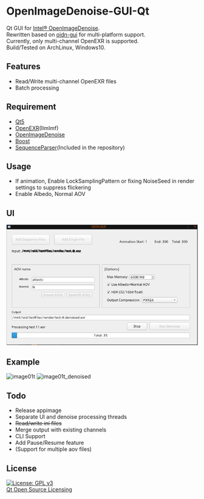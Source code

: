 # OpenImageDenoise-GUI-Qt
Qt GUI for [Intel® OpenImageDenoise](https://openimagedenoise.github.io/).  
Rewritten based on [oidn-gui](https://github.com/chr-9/oidn-gui) for multi-platform support.  
Currently, only multi-channel OpenEXR is supported.  
Build/Tested on ArchLinux, Windows10.

## Features
- Read/Write multi-channel OpenEXR files
- Batch processing

## Requirement
- [Qt5](https://www.qt.io/)
- [OpenEXR](https://github.com/AcademySoftwareFoundation/openexr)(IlmImf)
- [OpenImageDenoise](https://github.com/OpenImageDenoise/oidn)
- [Boost](https://www.boost.org/)
- [SequenceParser](https://github.com/mikrosimage/sequenceparser)(Included in the repository)

## Usage
- If animation, Enable LockSamplingPattern or fixing NoiseSeed in render settings to suppress flickering
- Enable Albedo, Normal AOV

## UI
![ui](https://github.com/chr-9/OIDN-GUI-Qt/blob/master/doc/ui.png)

## Example
![image01t](https://raw.githubusercontent.com/chr-9/oidn-gui/master/doc/01t.png)
![image01t_denoised](https://raw.githubusercontent.com/chr-9/oidn-gui/master/doc/01t_denoised.png)
<!-- ![image01](https://raw.githubusercontent.com/chr-9/oidn-gui/master/doc/01.png) -->
<!-- ![image01_denoised](https://raw.githubusercontent.com/chr-9/oidn-gui/master/doc/01_denoised.png) -->

## Todo
- Release appimage
- Separate UI and denoise processing threads
- ~~Read/write ini files~~
- Merge output with existing channels
- CLI Support
- Add Pause/Resume feature
- (Support for multiple aov files)

## License
 [![License: GPL v3](https://img.shields.io/badge/License-GPLv3-blue.svg)](https://www.gnu.org/licenses/gpl-3.0)  
 [Qt Open Source Licensing](https://doc.qt.io/qt-5/licensing.html)
